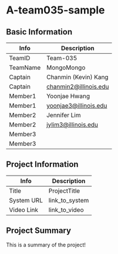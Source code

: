 # A-team035-sample

## Basic Information

|   Info      |        Description     |
| ----------- | ---------------------- |
| TeamID      |Team-035                |
| TeamName    |MongoMongo              |
| Captain     |Chanmin (Kevin) Kang    |
| Captain     |chanmin2@illinois.edu   |
| Member1     |Yoonjae Hwang           |
| Member1     |yoonjae3@illinois.edu   |
| Member2     |Jennifer Lim            |
| Member2     |jylim3@illinois.edu     |
| Member3     |                        |
| Member3     |                        |

## Project Information

|   Info      |        Description     |
| ----------- | ---------------------- |
|  Title      |       ProjectTitle     |
| System URL  |      link_to_system    |
| Video Link  |      link_to_video     |

## Project Summary

This is a summary of the project!
